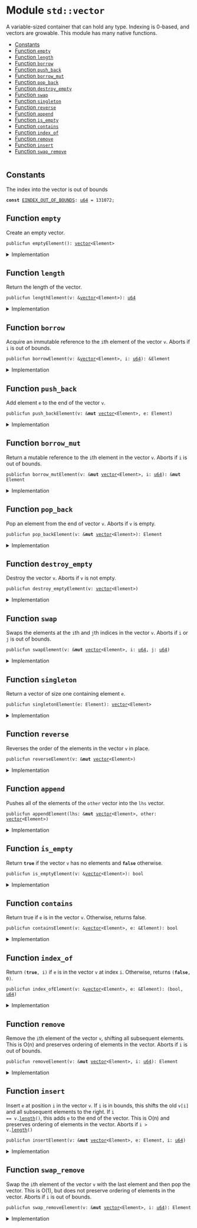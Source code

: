 
<a name="std_vector"></a>

# Module `std::vector`

A variable-sized container that can hold any type. Indexing is 0-based, and
vectors are growable. This module has many native functions.


-  [Constants](#@Constants_0)
-  [Function `empty`](#std_vector_empty)
-  [Function `length`](#std_vector_length)
-  [Function `borrow`](#std_vector_borrow)
-  [Function `push_back`](#std_vector_push_back)
-  [Function `borrow_mut`](#std_vector_borrow_mut)
-  [Function `pop_back`](#std_vector_pop_back)
-  [Function `destroy_empty`](#std_vector_destroy_empty)
-  [Function `swap`](#std_vector_swap)
-  [Function `singleton`](#std_vector_singleton)
-  [Function `reverse`](#std_vector_reverse)
-  [Function `append`](#std_vector_append)
-  [Function `is_empty`](#std_vector_is_empty)
-  [Function `contains`](#std_vector_contains)
-  [Function `index_of`](#std_vector_index_of)
-  [Function `remove`](#std_vector_remove)
-  [Function `insert`](#std_vector_insert)
-  [Function `swap_remove`](#std_vector_swap_remove)


<pre><code></code></pre>



<a name="@Constants_0"></a>

## Constants


<a name="std_vector_EINDEX_OUT_OF_BOUNDS"></a>

The index into the vector is out of bounds


<pre><code><b>const</b> <a href="vector.md#std_vector_EINDEX_OUT_OF_BOUNDS">EINDEX_OUT_OF_BOUNDS</a>: <a href="u64.md#std_u64">u64</a> = 131072;
</code></pre>



<a name="std_vector_empty"></a>

## Function `empty`

Create an empty vector.


<pre><code>publicfun emptyElement(): <a href="vector.md#std_vector">vector</a>&lt;Element&gt;
</code></pre>



<details>
<summary>Implementation</summary>


<pre><code><b>public</b> <b>native</b> <b>fun</b> <a href="vector.md#std_vector_empty">empty</a>&lt;Element&gt;(): <a href="vector.md#std_vector">vector</a>&lt;Element&gt;;
</code></pre>



</details>

<a name="std_vector_length"></a>

## Function `length`

Return the length of the vector.


<pre><code>publicfun lengthElement(v: &<a href="vector.md#std_vector">vector</a>&lt;Element&gt;): <a href="u64.md#std_u64">u64</a>
</code></pre>



<details>
<summary>Implementation</summary>


<pre><code><b>public</b> <b>native</b> <b>fun</b> <a href="vector.md#std_vector_length">length</a>&lt;Element&gt;(v: &<a href="vector.md#std_vector">vector</a>&lt;Element&gt;): <a href="u64.md#std_u64">u64</a>;
</code></pre>



</details>

<a name="std_vector_borrow"></a>

## Function `borrow`

Acquire an immutable reference to the <code>i</code>th element of the vector <code>v</code>.
Aborts if <code>i</code> is out of bounds.


<pre><code>publicfun borrowElement(v: &<a href="vector.md#std_vector">vector</a>&lt;Element&gt;, i: <a href="u64.md#std_u64">u64</a>): &Element
</code></pre>



<details>
<summary>Implementation</summary>


<pre><code><b>public</b> <b>native</b> <b>fun</b> <a href="vector.md#std_vector_borrow">borrow</a>&lt;Element&gt;(v: &<a href="vector.md#std_vector">vector</a>&lt;Element&gt;, i: <a href="u64.md#std_u64">u64</a>): &Element;
</code></pre>



</details>

<a name="std_vector_push_back"></a>

## Function `push_back`

Add element <code>e</code> to the end of the vector <code>v</code>.


<pre><code>publicfun push_backElement(v: &<b>mut</b> <a href="vector.md#std_vector">vector</a>&lt;Element&gt;, e: Element)
</code></pre>



<details>
<summary>Implementation</summary>


<pre><code><b>public</b> <b>native</b> <b>fun</b> <a href="vector.md#std_vector_push_back">push_back</a>&lt;Element&gt;(v: &<b>mut</b> <a href="vector.md#std_vector">vector</a>&lt;Element&gt;, e: Element);
</code></pre>



</details>

<a name="std_vector_borrow_mut"></a>

## Function `borrow_mut`

Return a mutable reference to the <code>i</code>th element in the vector <code>v</code>.
Aborts if <code>i</code> is out of bounds.


<pre><code>publicfun borrow_mutElement(v: &<b>mut</b> <a href="vector.md#std_vector">vector</a>&lt;Element&gt;, i: <a href="u64.md#std_u64">u64</a>): &<b>mut</b> Element
</code></pre>



<details>
<summary>Implementation</summary>


<pre><code><b>public</b> <b>native</b> <b>fun</b> <a href="vector.md#std_vector_borrow_mut">borrow_mut</a>&lt;Element&gt;(v: &<b>mut</b> <a href="vector.md#std_vector">vector</a>&lt;Element&gt;, i: <a href="u64.md#std_u64">u64</a>): &<b>mut</b> Element;
</code></pre>



</details>

<a name="std_vector_pop_back"></a>

## Function `pop_back`

Pop an element from the end of vector <code>v</code>.
Aborts if <code>v</code> is empty.


<pre><code>publicfun pop_backElement(v: &<b>mut</b> <a href="vector.md#std_vector">vector</a>&lt;Element&gt;): Element
</code></pre>



<details>
<summary>Implementation</summary>


<pre><code><b>public</b> <b>native</b> <b>fun</b> <a href="vector.md#std_vector_pop_back">pop_back</a>&lt;Element&gt;(v: &<b>mut</b> <a href="vector.md#std_vector">vector</a>&lt;Element&gt;): Element;
</code></pre>



</details>

<a name="std_vector_destroy_empty"></a>

## Function `destroy_empty`

Destroy the vector <code>v</code>.
Aborts if <code>v</code> is not empty.


<pre><code>publicfun destroy_emptyElement(v: <a href="vector.md#std_vector">vector</a>&lt;Element&gt;)
</code></pre>



<details>
<summary>Implementation</summary>


<pre><code><b>public</b> <b>native</b> <b>fun</b> <a href="vector.md#std_vector_destroy_empty">destroy_empty</a>&lt;Element&gt;(v: <a href="vector.md#std_vector">vector</a>&lt;Element&gt;);
</code></pre>



</details>

<a name="std_vector_swap"></a>

## Function `swap`

Swaps the elements at the <code>i</code>th and <code>j</code>th indices in the vector <code>v</code>.
Aborts if <code>i</code> or <code>j</code> is out of bounds.


<pre><code>publicfun swapElement(v: &<b>mut</b> <a href="vector.md#std_vector">vector</a>&lt;Element&gt;, i: <a href="u64.md#std_u64">u64</a>, j: <a href="u64.md#std_u64">u64</a>)
</code></pre>



<details>
<summary>Implementation</summary>


<pre><code><b>public</b> <b>native</b> <b>fun</b> <a href="vector.md#std_vector_swap">swap</a>&lt;Element&gt;(v: &<b>mut</b> <a href="vector.md#std_vector">vector</a>&lt;Element&gt;, i: <a href="u64.md#std_u64">u64</a>, j: <a href="u64.md#std_u64">u64</a>);
</code></pre>



</details>

<a name="std_vector_singleton"></a>

## Function `singleton`

Return a vector of size one containing element <code>e</code>.


<pre><code>publicfun singletonElement(e: Element): <a href="vector.md#std_vector">vector</a>&lt;Element&gt;
</code></pre>



<details>
<summary>Implementation</summary>


<pre><code><b>public</b> <b>fun</b> <a href="vector.md#std_vector_singleton">singleton</a>&lt;Element&gt;(e: Element): <a href="vector.md#std_vector">vector</a>&lt;Element&gt; {
    <b>let</b> <b>mut</b> v = <a href="vector.md#std_vector_empty">empty</a>();
    v.<a href="vector.md#std_vector_push_back">push_back</a>(e);
    v
}
</code></pre>



</details>

<a name="std_vector_reverse"></a>

## Function `reverse`

Reverses the order of the elements in the vector <code>v</code> in place.


<pre><code>publicfun reverseElement(v: &<b>mut</b> <a href="vector.md#std_vector">vector</a>&lt;Element&gt;)
</code></pre>



<details>
<summary>Implementation</summary>


<pre><code><b>public</b> <b>fun</b> <a href="vector.md#std_vector_reverse">reverse</a>&lt;Element&gt;(v: &<b>mut</b> <a href="vector.md#std_vector">vector</a>&lt;Element&gt;) {
    <b>let</b> len = v.<a href="vector.md#std_vector_length">length</a>();
    <b>if</b> (len == 0) <b>return</b> ();
    <b>let</b> <b>mut</b> front_index = 0;
    <b>let</b> <b>mut</b> back_index = len - 1;
    <b>while</b> (front_index &lt; back_index) {
        v.<a href="vector.md#std_vector_swap">swap</a>(front_index, back_index);
        front_index = front_index + 1;
        back_index = back_index - 1;
    }
}
</code></pre>



</details>

<a name="std_vector_append"></a>

## Function `append`

Pushes all of the elements of the <code>other</code> vector into the <code>lhs</code> vector.


<pre><code>publicfun appendElement(lhs: &<b>mut</b> <a href="vector.md#std_vector">vector</a>&lt;Element&gt;, other: <a href="vector.md#std_vector">vector</a>&lt;Element&gt;)
</code></pre>



<details>
<summary>Implementation</summary>


<pre><code><b>public</b> <b>fun</b> <a href="vector.md#std_vector_append">append</a>&lt;Element&gt;(lhs: &<b>mut</b> <a href="vector.md#std_vector">vector</a>&lt;Element&gt;, <b>mut</b> other: <a href="vector.md#std_vector">vector</a>&lt;Element&gt;) {
    other.<a href="vector.md#std_vector_reverse">reverse</a>();
    <b>while</b> (!other.<a href="vector.md#std_vector_is_empty">is_empty</a>()) lhs.<a href="vector.md#std_vector_push_back">push_back</a>(other.<a href="vector.md#std_vector_pop_back">pop_back</a>());
    other.<a href="vector.md#std_vector_destroy_empty">destroy_empty</a>();
}
</code></pre>



</details>

<a name="std_vector_is_empty"></a>

## Function `is_empty`

Return <code><b>true</b></code> if the vector <code>v</code> has no elements and <code><b>false</b></code> otherwise.


<pre><code>publicfun is_emptyElement(v: &<a href="vector.md#std_vector">vector</a>&lt;Element&gt;): bool
</code></pre>



<details>
<summary>Implementation</summary>


<pre><code><b>public</b> <b>fun</b> <a href="vector.md#std_vector_is_empty">is_empty</a>&lt;Element&gt;(v: &<a href="vector.md#std_vector">vector</a>&lt;Element&gt;): bool {
    v.<a href="vector.md#std_vector_length">length</a>() == 0
}
</code></pre>



</details>

<a name="std_vector_contains"></a>

## Function `contains`

Return true if <code>e</code> is in the vector <code>v</code>.
Otherwise, returns false.


<pre><code>publicfun containsElement(v: &<a href="vector.md#std_vector">vector</a>&lt;Element&gt;, e: &Element): bool
</code></pre>



<details>
<summary>Implementation</summary>


<pre><code><b>public</b> <b>fun</b> <a href="vector.md#std_vector_contains">contains</a>&lt;Element&gt;(v: &<a href="vector.md#std_vector">vector</a>&lt;Element&gt;, e: &Element): bool {
    <b>let</b> <b>mut</b> i = 0;
    <b>let</b> len = v.<a href="vector.md#std_vector_length">length</a>();
    <b>while</b> (i &lt; len) {
        <b>if</b> (&v[i] == e) <b>return</b> <b>true</b>;
        i = i + 1;
    };
    <b>false</b>
}
</code></pre>



</details>

<a name="std_vector_index_of"></a>

## Function `index_of`

Return <code>(<b>true</b>, i)</code> if <code>e</code> is in the vector <code>v</code> at index <code>i</code>.
Otherwise, returns <code>(<b>false</b>, 0)</code>.


<pre><code>publicfun index_ofElement(v: &<a href="vector.md#std_vector">vector</a>&lt;Element&gt;, e: &Element): (bool, <a href="u64.md#std_u64">u64</a>)
</code></pre>



<details>
<summary>Implementation</summary>


<pre><code><b>public</b> <b>fun</b> <a href="vector.md#std_vector_index_of">index_of</a>&lt;Element&gt;(v: &<a href="vector.md#std_vector">vector</a>&lt;Element&gt;, e: &Element): (bool, <a href="u64.md#std_u64">u64</a>) {
    <b>let</b> <b>mut</b> i = 0;
    <b>let</b> len = v.<a href="vector.md#std_vector_length">length</a>();
    <b>while</b> (i &lt; len) {
        <b>if</b> (&v[i] == e) <b>return</b> (<b>true</b>, i);
        i = i + 1;
    };
    (<b>false</b>, 0)
}
</code></pre>



</details>

<a name="std_vector_remove"></a>

## Function `remove`

Remove the <code>i</code>th element of the vector <code>v</code>, shifting all subsequent elements.
This is O(n) and preserves ordering of elements in the vector.
Aborts if <code>i</code> is out of bounds.


<pre><code>publicfun removeElement(v: &<b>mut</b> <a href="vector.md#std_vector">vector</a>&lt;Element&gt;, i: <a href="u64.md#std_u64">u64</a>): Element
</code></pre>



<details>
<summary>Implementation</summary>


<pre><code><b>public</b> <b>fun</b> <a href="vector.md#std_vector_remove">remove</a>&lt;Element&gt;(v: &<b>mut</b> <a href="vector.md#std_vector">vector</a>&lt;Element&gt;, <b>mut</b> i: <a href="u64.md#std_u64">u64</a>): Element {
    <b>let</b> <b>mut</b> len = v.<a href="vector.md#std_vector_length">length</a>();
    // i out of bounds; <b>abort</b>
    <b>if</b> (i &gt;= len) <b>abort</b> <a href="vector.md#std_vector_EINDEX_OUT_OF_BOUNDS">EINDEX_OUT_OF_BOUNDS</a>;
    len = len - 1;
    <b>while</b> (i &lt; len) v.<a href="vector.md#std_vector_swap">swap</a>(i, { i = i + 1; i });
    v.<a href="vector.md#std_vector_pop_back">pop_back</a>()
}
</code></pre>



</details>

<a name="std_vector_insert"></a>

## Function `insert`

Insert <code>e</code> at position <code>i</code> in the vector <code>v</code>.
If <code>i</code> is in bounds, this shifts the old <code>v[i]</code> and all subsequent elements to the right.
If <code>i == v.<a href="vector.md#std_vector_length">length</a>()</code>, this adds <code>e</code> to the end of the vector.
This is O(n) and preserves ordering of elements in the vector.
Aborts if <code>i &gt; v.<a href="vector.md#std_vector_length">length</a>()</code>


<pre><code>publicfun insertElement(v: &<b>mut</b> <a href="vector.md#std_vector">vector</a>&lt;Element&gt;, e: Element, i: <a href="u64.md#std_u64">u64</a>)
</code></pre>



<details>
<summary>Implementation</summary>


<pre><code><b>public</b> <b>fun</b> <a href="vector.md#std_vector_insert">insert</a>&lt;Element&gt;(v: &<b>mut</b> <a href="vector.md#std_vector">vector</a>&lt;Element&gt;, e: Element, <b>mut</b> i: <a href="u64.md#std_u64">u64</a>) {
    <b>let</b> len = v.<a href="vector.md#std_vector_length">length</a>();
    // i too big <b>abort</b>
    <b>if</b> (i &gt; len) <b>abort</b> <a href="vector.md#std_vector_EINDEX_OUT_OF_BOUNDS">EINDEX_OUT_OF_BOUNDS</a>;
    v.<a href="vector.md#std_vector_push_back">push_back</a>(e);
    <b>while</b> (i &lt; len) {
        v.<a href="vector.md#std_vector_swap">swap</a>(i, len);
        i = i + 1
    }
}
</code></pre>



</details>

<a name="std_vector_swap_remove"></a>

## Function `swap_remove`

Swap the <code>i</code>th element of the vector <code>v</code> with the last element and then pop the vector.
This is O(1), but does not preserve ordering of elements in the vector.
Aborts if <code>i</code> is out of bounds.


<pre><code>publicfun swap_removeElement(v: &<b>mut</b> <a href="vector.md#std_vector">vector</a>&lt;Element&gt;, i: <a href="u64.md#std_u64">u64</a>): Element
</code></pre>



<details>
<summary>Implementation</summary>


<pre><code><b>public</b> <b>fun</b> <a href="vector.md#std_vector_swap_remove">swap_remove</a>&lt;Element&gt;(v: &<b>mut</b> <a href="vector.md#std_vector">vector</a>&lt;Element&gt;, i: <a href="u64.md#std_u64">u64</a>): Element {
    <b>assert</b>!(!v.<a href="vector.md#std_vector_is_empty">is_empty</a>(), <a href="vector.md#std_vector_EINDEX_OUT_OF_BOUNDS">EINDEX_OUT_OF_BOUNDS</a>);
    <b>let</b> last_idx = v.<a href="vector.md#std_vector_length">length</a>() - 1;
    v.<a href="vector.md#std_vector_swap">swap</a>(i, last_idx);
    v.<a href="vector.md#std_vector_pop_back">pop_back</a>()
}
</code></pre>



</details>


[//]: # ("File containing references which can be used from documentation")
